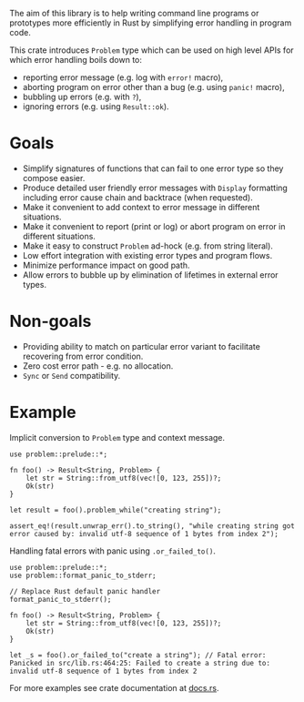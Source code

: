 The aim of this library is to help writing command line programs or prototypes more efficiently in Rust by simplifying error handling in program code.

This crate introduces `Problem` type which can be used on high level APIs for which error handling boils down to:
* reporting error message (e.g. log with `error!` macro),
* aborting program on error other than a bug (e.g. using `panic!` macro),
* bubbling up errors (e.g. with `?`),
* ignoring errors (e.g. using `Result::ok`).

# Goals
* Simplify signatures of functions that can fail to one error type so they compose easier.
* Produce detailed user friendly error messages with `Display` formatting including error cause chain and backtrace (when requested).
* Make it convenient to add context to error message in different situations.
* Make it convenient to report (print or log) or abort program on error in different situations.
* Make it easy to construct `Problem` ad-hock (e.g. from string literal).
* Low effort integration with existing error types and program flows.
* Minimize performance impact on good path.
* Allow errors to bubble up by elimination of lifetimes in external error types.

# Non-goals
* Providing ability to match on particular error variant to facilitate recovering from error condition.
* Zero cost error path - e.g. no allocation.
* `Sync` or `Send` compatibility.

# Example
Implicit conversion to `Problem` type and context message.

```rust,skt-problem
use problem::prelude::*;

fn foo() -> Result<String, Problem> {
    let str = String::from_utf8(vec![0, 123, 255])?;
    Ok(str)
}

let result = foo().problem_while("creating string");

assert_eq!(result.unwrap_err().to_string(), "while creating string got error caused by: invalid utf-8 sequence of 1 bytes from index 2");
```

Handling fatal errors with panic using `.or_failed_to()`.

```rust,should_panic,skt-problem
use problem::prelude::*;
use problem::format_panic_to_stderr;

// Replace Rust default panic handler
format_panic_to_stderr();

fn foo() -> Result<String, Problem> {
    let str = String::from_utf8(vec![0, 123, 255])?;
    Ok(str)
}

let _s = foo().or_failed_to("create a string"); // Fatal error: Panicked in src/lib.rs:464:25: Failed to create a string due to: invalid utf-8 sequence of 1 bytes from index 2
```

For more examples see crate documentation at [docs.rs](https://docs.rs/problem).